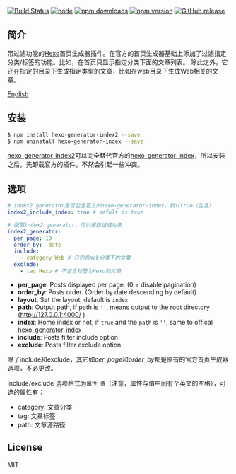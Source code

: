 [![Build Status](https://travis-ci.org/Jamling/hexo-generator-index2.svg?branch=master)](https://travis-ci.org/Jamling/hexo-generator-index2)
[![node](https://img.shields.io/node/v/hexo-generator-index2.svg)](https://www.npmjs.com/package/hexo-generator-index2)
[![npm downloads](https://img.shields.io/npm/dt/hexo-generator-index2.svg)](https://www.npmjs.com/package/hexo-generator-index2)
[![npm version](https://img.shields.io/npm/v/hexo-generator-index2.svg)](https://www.npmjs.com/package/hexo-generator-index2)
[![GitHub release](https://img.shields.io/github/release/jamling/hexo-generator-index2.svg)](https://github.com/Jamling/hexo-generator-index2/releases/latest)

## 简介

带过滤功能的[Hexo]首页生成器插件。在官方的首页生成器基础上添加了过滤指定分类/标签的功能。比如，在首页只显示指定分类下面的文章列表。
除此之外，它还在指定的目录下生成指定类型的文章，比如在web目录下生成Web相关的文章。

[English](https://github.com/Jamling/hexo-generator-index2/blob/master/README.md)

## 安装

``` bash
$ npm install hexo-generator-index2 --save
$ npm uninstall hexo-generator-index --save
```

[hexo-generator-index2]可以完全替代官方的[hexo-generator-index]，所以安装之后，先卸载官方的插件，不然会引起一些冲突。

## 选项

``` yaml
# index2 generator是否包含官方的hexo-generator-index，默认true（包含）
index2_include_index: true # defult is true

# 配置index2 generator，可以是数组或对象
index2_generator:
  per_page: 10
  order_by: -date
  include:
    - category Web # 只包含Web分类下的文章
  exclude:
    - tag Hexo # 不包含标签为Hexo的文章

```

- **per_page**: Posts displayed per page. (0 = disable pagination)
- **order_by**: Posts order. (Order by date descending by default)
- **layout**: Set the layout, default is `index`
- **path**: Output path, if path is `''`, means output to the root directory (http://127.0.0.1:4000/ )
- **index**: Home index or not, if `true` and the `path` is `''`, same to offical [hexo-generator-index]
- **include**: Posts filter include option
- **exclude**: Posts filter exclude option

除了include和exclude，其它如<var>per_page</var>和<var>order_by</var>都是原有的官方首页生成器选项，不必更改。

Include/exclude 选项格式为`属性 值`（注意，属性与值中间有个英文的空格），可选的属性有：

- category: 文章分类
- tag: 文章标签
- path: 文章源路径


## License

MIT

[hexo-generator-index]: https://github.com/hexojs/hexo-generator-index
[hexo-generator-index2]: https://github.com/Jamling/hexo-generator-index2
[Hexo]: http://hexo.io/
